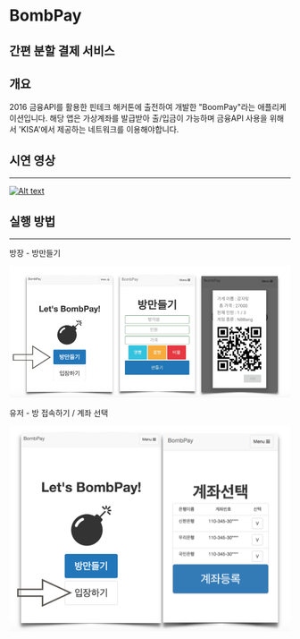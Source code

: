 BombPay
=============

간편 분할 결제 서비스
-------------

## 개요
 2016 금융API를 활용한 핀테크 해커톤에 출전하여 개발한 "BoomPay"라는 애플리케이션입니다. 해당 앱은 가상계좌를 발급받아 출/입금이 가능하며 금융API 사용을 위해서 'KISA'에서 제공하는 네트워크를 이용해야합니다. 

## 시연 영상
-------------
[![Alt text](https://img.youtube.com/vi/UvhjjFM3wfA/0.jpg)](https://www.youtube.com/watch?v=UvhjjFM3wfA)

## 실행 방법
-------------

방장 - 방만들기

![main](./screenshot/owner.png)

유저 - 방 접속하기 / 계좌 선택

![main](./screenshot/user.png)
